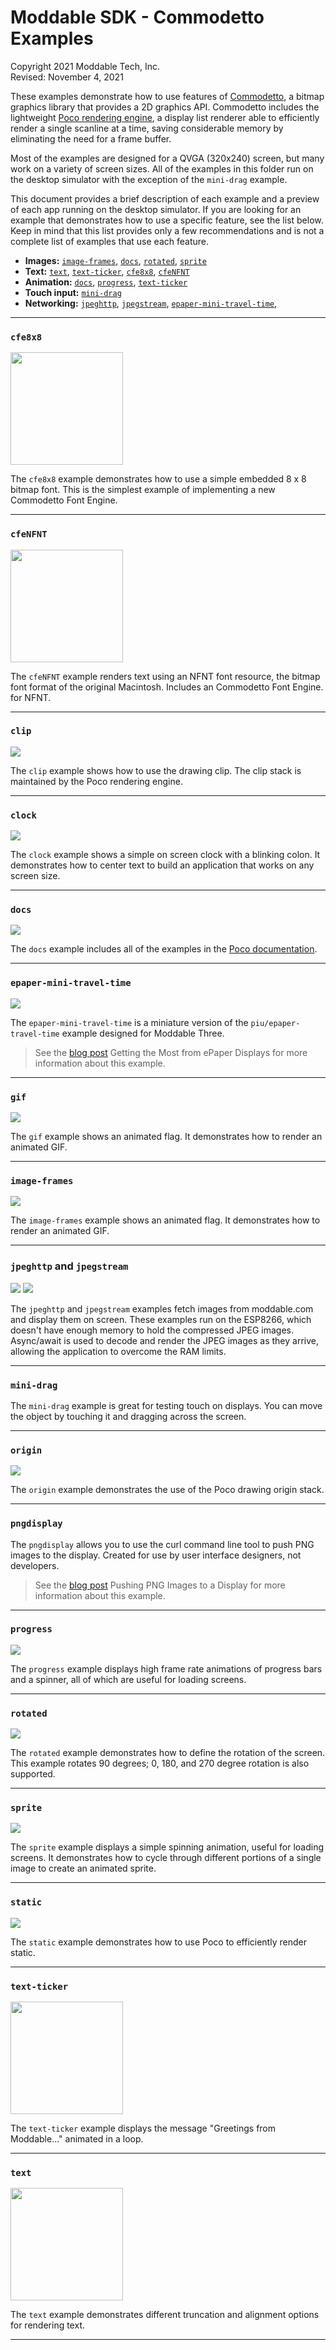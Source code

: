 # Moddable SDK - Commodetto Examples

Copyright 2021 Moddable Tech, Inc.<BR>
Revised: November 4, 2021

These examples demonstrate how to use features of [Commodetto](../../documentation/commodetto/commodetto.md), a bitmap graphics library that provides a 2D graphics API. Commodetto includes the lightweight [Poco rendering engine](../../documentation/commodetto/poco.md), a display list renderer able to efficiently render a single scanline at a time, saving considerable memory by eliminating the need for a frame buffer. 

Most of the examples are designed for a QVGA (320x240) screen, but many work on a variety of screen sizes. All of the examples in this folder run on the desktop simulator with the exception of the `mini-drag` example.

This document provides a brief description of each example and a preview of each app running on the desktop simulator. If you are looking for an example that demonstrates how to use a specific feature, see the list below. Keep in mind that this list provides only a few recommendations and is not a complete list of examples that use each feature.

- **Images:** <a href="#image-frames">`image-frames`</a>, <a href="#docs">`docs`</a>, <a href="#rotated">`rotated`</a>, <a href="#sprite">`sprite`</a>
- **Text:** <a href="#text">`text`</a>, <a href="#text-ticker">`text-ticker`</a>, <a href="#cfe8x8">`cfe8x8`</a>, <a href="#cfeNFNT">`cfeNFNT`</a>
- **Animation:** <a href="#docs">`docs`</a>, <a href="#progress">`progress`</a>, <a href="#text-ticker">`text-ticker`</a>
- **Touch input:** <a href="#mini-drag">`mini-drag`</a>
- **Networking:** <a href="#jpeghttp-and-jpegstream">`jpeghttp`</a>, <a href="#jpeghttp-and-jpegstream">`jpegstream`</a>, <a href="#epaper-mini-travel-time">`epaper-mini-travel-time`</a>, 

***

### `cfe8x8`

<img src="https://www.moddable.com/assets/commodetto-gifs/cfe8x8.gif" width=180>

The `cfe8x8` example demonstrates how to use a simple embedded 8 x 8 bitmap font. This is the simplest example of implementing a new Commodetto Font Engine.

***

### `cfeNFNT`

<img src="https://www.moddable.com/assets/commodetto-gifs/cfeNFNT.gif" width=180>

The `cfeNFNT` example renders text using an NFNT font resource, the bitmap font format of the original Macintosh. Includes an Commodetto Font Engine. for NFNT.

***

### `clip`

![](https://www.moddable.com/assets/commodetto-gifs/clipped.png)

The `clip` example shows how to use the drawing clip. The clip stack is maintained by the Poco rendering engine.

***

### `clock`

![](https://www.moddable.com/assets/commodetto-gifs/clock.gif)

The `clock` example shows a simple on screen clock with a blinking colon. It demonstrates how to center text to build an application that works on any screen size.

***

### `docs`

![](https://www.moddable.com/assets/commodetto-gifs/docs.gif)

The `docs` example includes all of the examples in the [Poco documentation](../../documentation/commodetto/poco.md).

***

### `epaper-mini-travel-time`

![](https://www.moddable.com/assets/commodetto-gifs/epaper-mini-travel-time.png)

The `epaper-mini-travel-time` is a miniature version of the `piu/epaper-travel-time` example designed for Moddable Three.

> See the [blog post](https://blog.moddable.com/blog/epaper) Getting the Most from ePaper Displays for more information about this example.

***

### `gif`

![](https://www.moddable.com/assets/commodetto-gifs/gif.gif)

The `gif` example shows an animated flag. It demonstrates how to render an animated GIF.

***

### `image-frames`

![](https://www.moddable.com/assets/commodetto-gifs/image-frames.gif)

The `image-frames` example shows an animated flag. It demonstrates how to render an animated GIF.

***

### `jpeghttp` and `jpegstream`

![](https://www.moddable.com/assets/commodetto-gifs/jpeghttp.gif) ![](https://www.moddable.com/assets/commodetto-gifs/jpegstream.gif)

The `jpeghttp` and `jpegstream` examples fetch images from moddable.com and display them on screen. These examples run on the ESP8266, which doesn't have enough memory to hold the compressed JPEG images. Async/await is used to decode and render the JPEG images as they arrive, allowing the application to overcome the RAM limits.

***

### `mini-drag`

The `mini-drag` example is great for testing touch on displays. You can move the object by touching it and dragging across the screen.

***

### `origin`

![](https://www.moddable.com/assets/commodetto-gifs/origin.png)

The `origin` example demonstrates the use of the Poco drawing origin stack.

***

### `pngdisplay`

The `pngdisplay` allows you to use the curl command line tool to push PNG images to the display. Created for use by user interface designers, not developers. 

> See the [blog post](https://blog.moddable.com/blog/pngdisplay/) Pushing PNG Images to a Display for more information about this example.

***

### `progress`

![](https://www.moddable.com/assets/commodetto-gifs/progress.gif)

The `progress` example displays high frame rate animations of progress bars and a spinner, all of which are useful for loading screens.

***

### `rotated`

![](https://www.moddable.com/assets/commodetto-gifs/rotated.png)

The `rotated` example demonstrates how to define the rotation of the screen. This example rotates 90 degrees; 0, 180, and 270 degree rotation is also supported. 

***

### `sprite`

![](https://www.moddable.com/assets/commodetto-gifs/sprite.gif)

The `sprite` example displays a simple spinning animation, useful for loading screens. It demonstrates how to cycle through different portions of a single image to create an animated sprite.

***

### `static`

![](https://www.moddable.com/assets/commodetto-gifs/static.gif)

The `static` example demonstrates how to use Poco to efficiently render static.

***

### `text-ticker`

<img src="https://www.moddable.com/assets/commodetto-gifs/text-ticker.gif" width=180>

The `text-ticker` example displays the message "Greetings from Moddable..." animated in a loop.

***

### `text`

<img src="https://www.moddable.com/assets/commodetto-gifs/text.png" width=180>

The `text` example demonstrates different truncation and alignment options for rendering text.

***
